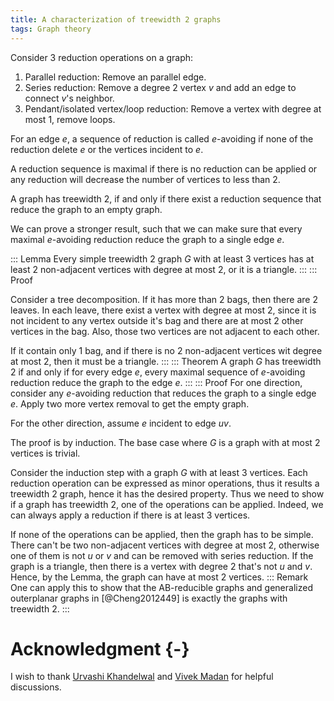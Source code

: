 ```yaml
---
title: A characterization of treewidth 2 graphs
tags: Graph theory
---
```


Consider 3 reduction operations on a graph:

1. Parallel reduction: Remove an parallel edge.
2. Series reduction: Remove a degree 2 vertex $v$ and add an edge to connect $v$'s neighbor.
3. Pendant/isolated vertex/loop reduction: Remove a vertex with degree at most $1$, remove loops.

For an edge $e$, a sequence of reduction is called $e$-avoiding if none of the reduction delete $e$ or the vertices incident to $e$.

A reduction sequence is maximal if there is no reduction can be applied or any reduction will decrease the number of vertices to less than $2$.

A graph has treewidth $2$, if and only if there exist a reduction sequence that reduce the graph to an empty graph. 

We can prove a stronger result, such that we can make sure that every maximal $e$-avoiding reduction reduce the graph to a single edge $e$.

::: Lemma
  Every simple treewidth $2$ graph $G$ with at least $3$ vertices has at least $2$ non-adjacent vertices with degree at most $2$, or it is a triangle.
:::
::: Proof
	
  Consider a tree decomposition. If it has more than $2$ bags, then there are $2$ leaves. In each leave, there exist a vertex with degree at most $2$, since it is not incident to any vertex outside it's bag and there are at most $2$ other vertices in the bag. Also, those two vertices are not adjacent to each other. 

  If it contain only $1$ bag, and if there is no $2$ non-adjacent vertices wit degree at most $2$, then it must be a triangle.
::: 
::: Theorem
  A graph $G$ has treewidth 2 if and only if for every edge $e$, every maximal sequence of $e$-avoiding reduction reduce the graph to the edge $e$.
:::
::: Proof
  For one direction, consider any $e$-avoiding reduction that reduces the graph to a single edge $e$. Apply two more vertex removal to get the empty graph. 

  For the other direction, assume $e$ incident to edge $uv$.

  The proof is by induction. The base case where $G$ is a graph with at most $2$ vertices is trivial.

  Consider the induction step with a graph $G$ with at least $3$ vertices. Each reduction operation can be expressed as minor operations, thus it results a treewidth $2$ graph, hence it has the desired property. Thus we need to show if a graph has treewidth $2$, one of the operations can be applied. Indeed, we can always apply a reduction if there is at least $3$ vertices.

  If none of the operations can be applied, then the graph has to be simple. There can't be two non-adjacent vertices with degree at most $2$, otherwise one of them is not $u$ or $v$ and can be removed with series reduction. If the graph is a triangle, then there is a vertex with degree $2$ that's not $u$ and $v$. Hence, by the Lemma, the graph can have at most $2$ vertices.
::: Remark
  One can apply this to show that the AB-reducible graphs and generalized outerplanar graphs in [@Cheng2012449] is exactly the graphs with treewidth $2$.
:::
# Acknowledgment {-}

I wish to thank [Urvashi Khandelwal](https://nlp.stanford.edu/~urvashik/) and [Vivek Madan](http://vmadan2.web.engr.illinois.edu/) for helpful discussions.
